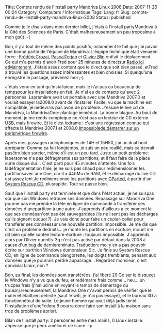 Title: Compte rendu de l'install party Mandriva Linux 2008
Date: 2007-11-26 00:24
Category: Computers / Informatique
Tags:
Lang: fr
Slug: compte-rendu-de-linstall-party-mandriva-linux-2008
Status: published

Comme je le disais dans mon dernier billet, j'étais à l'install partyMandriva à la Cité des Sciences de Paris. C'était malheureusement un peu tropcalme à mon goût :-(

Bon, il y a tout de même des points positifs, notamment le fait que j'ai puvoir une bonne partie de l'équipe de Mandriva. L'équipe technique était venueen force : [FrédéricCrozat](http://twinpeaks.dyndns.org/blog/), [PascalTerjan](http://fasmz.org/%7Epterjan/) et [Olivier Blin](http://blino.org/) ontfait le déplacement. Ce qui m'a permis d'avoir Fred pour 25 minutes de directsur [Radio ici etMaintenant](http://icietmaintenant.info/). J'étais assez content que le direct que soit bien passé, etFred a trouvé les questions assez intéressantes et bien choisies. Si quelqu'una enregistré le passage, prévenez moi ;-)

J'étais venu en tant qu'installateur, mais je n'ai pas eu beaucoup de tempspour les installations en fait. Je n'ai eu de contacts qu'avec 2 personnes. Lapremière avait un portable avec une Mandriva 2007.0 et voulait essayer la2008.0 avant de l'installer. Facile, vu que la machine est compatible, je nedevrais pas avoir de problème. J'essaie le live cd de Mandriva, la MandrivaOne: plantage immédiat. La bonne blague. Au bout de moment, je me rends compteque ce n'est pas un lecteur de CD externe USB, mais firewire. Et là c'est ledrame : c'est une régression connue qui affecte la Mandriva 2007.1 et 2008.0.[Impossiblede démarrer sur un périphérique firewire](http://qa.mandriva.com/show_bug.cgi?id=31356).

Après mes passages radiophoniques de 14H et 15H50, j'ai un dual boot àpréparer. Comme ça fait longtemps, je suis un peu rouillé, mais ça devrait pasêtre bien sorcier, même s'il est un peu tard. Juste un petit problème: lapersonne n'a pas défragmenté ses partitions, et il faut faire de la place surle disque dur... C'est parti pour 45 minutes d'attente. Une fois ladéfragmentation finie, je ne suis pas chaud pour redimensionner les partitionsavec une One, car il a 440Mo de RAM, et le démarrage du live CD est assez lent.Je redimensionne les partitions avec [GParted](http://gparted.sourceforge.net/), à partir d'un [System Rescue CD](http://www.sysresccd.org/Page_Principale), plusrapide. Tout se passe bien.

Sauf que l'install party est terminée et que dans l'état actuel, je ne suispas sûr que son Windows retrouve ses données. Repassage sur Mandriva One pourne pas me prendre la tête en ligne de commande à transférer ses données d'unepartition à une autre. J'apprends d'ailleurs à ce moment là que ses donnéesn'ont pas été sauvegardées (ils ne lisent pas les décharges qu'ils signent ouquoi ?). Je vais donc pour faire un copier-coller pour transférer ses donnéessur une nouvelle partition: impossible. Je me dis que c'est un problème dedroits... je monte les partitions en écriture, mount me dit bien qu'elle sonten lecture-écriture : toujours impossible. J'apprends alors par Olivier quentfs-3g n'est pas activé par défaut dans la 2008 à cause d'un bug de dernièreminute. Traduction: moi y en a pas pouvoir écrire sur partition Windows dumonsieur. Sic. Je finis au System Rescue CD, en ligne de commande biengorrette, les doigts tremblants, pensant aux données que je pourrais perdre aupassage... Regardez monsieur, c'est convivial Linux, non ?

Bon, au final, les données sont transférées, j'ai libéré 20 Go sur le disqueet le Windows n'y a vu que du feu, et redémarre frais comme... heu... un trucpas frais (j'hallucine en voyant le temps de démarrage du bousin).Heureusement, la Mandriva One m'avait permis de vérifier que le matériel étaitbien détecté (sauf le wifi, je n'ai pas essayé), et le bureau 3D a fonctionnétout de suite. Le jeune homme qui avait déjà jadis tenté l'installation d'uneFedora 8 pourra donc faire son install à la maison sans trop de problèmes àpriori.

Bilan de l'install party: 2 personnes entre mes mains, 0 Linux installé. Jepense que je peux améliorer ce score :-p
